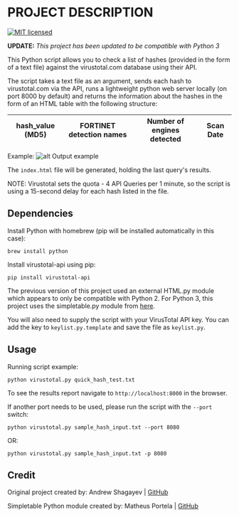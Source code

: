 # PROJECT DESCRIPTION #
[![MIT licensed][mit-badge]][mit-link]

**UPDATE:** *This project has been updated to be compatible with Python 3*

This Python script allows you to check a list of hashes (provided in the form of a text file) against the virustotal.com database
using their API.

The script takes a text file as an argument, sends each hash to virustotal.com via the API, runs a lightweight python web server locally (on port 8000 by default) and returns the information about the hashes in the form of an HTML table with the following structure:

| hash_value (MD5)  | FORTINET detection names | Number of engines detected | Scan Date |
|-------------------|--------------------------|----------------------------|-----------|

Example:
![alt Output example](./img.png)

The `index.html` file will be generated, holding the last query's results.

NOTE:
Virustotal sets the quota - 4 API Queries per 1 minute, so the script is using a 15-second delay for each hash listed in
the file.

## Dependencies ##
Install Python with homebrew (pip will be installed automatically in this case):

    brew install python

Install virustotal-api using pip:

    pip install virustotal-api

The previous version of this project used an external HTML.py module which appears to only be compatible with Python 2. For Python 3, this project uses the simpletable.py module from [here](https://github.com/matheusportela/simpletable).

You will also need to supply the script with your VirusTotal API key. You can add the key to `keylist.py.template` and save the file as `keylist.py`.


## Usage ##
Running script example:

    python virustotal.py quick_hash_test.txt

To see the results report navigate to `http://localhost:8000` in the browser.

If another port needs to be used, please run the script with the `--port` switch:

    python virustotal.py sample_hash_input.txt --port 8080

OR:

    python virustotal.py sample_hash_input.txt -p 8080


## Credit ##
Original project created by:
Andrew Shagayev | [GitHub](https://github.com/drew-kun)

Simpletable Python module created by:
Matheus Portela | [GitHub](https://github.com/matheusportela)


[mit-badge]: https://img.shields.io/badge/license-MIT-blue.svg
[mit-link]: https://raw.githubusercontent.com/drew-kun/virustotal-api-hashcheck/master/LICENSE
